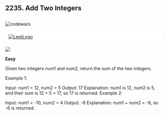 ## 2235. Add Two Integers

## 

![codewars](https://www.codewars.com/users/eliyahukoren/badges/large)

<div style="padding: 10px; background-color: rgba(255,255,255, 1); margin-bottom: 5px; border-radius: 10px;">
    <a href="https://leetcode.com/problems/add-two-integers/">
        <img src="https://leetcode.com/_next/static/images/logo-large-dark-94099a3702daad8363bf79c3faef5a3f.png" alt="LeetLogo"/>
    </a>
</div>

![](https://img.shields.io/github/actions/workflow/status/eliyahukoren/leetcode-2235-add-2-sum/actions.yml?label=2235%20LeetCode&logo=logo)

**Easy**

Given two integers num1 and num2, return the sum of the two integers.
 
Example 1:

Input: num1 = 12, num2 = 5
Output: 17
Explanation: num1 is 12, num2 is 5, and their sum is 12 + 5 = 17, so 17 is returned.
Example 2:

Input: num1 = -10, num2 = 4
Output: -6
Explanation: num1 + num2 = -6, so -6 is returned.
 


